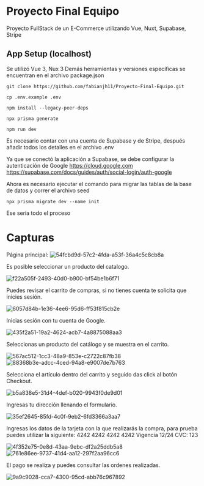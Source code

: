 # Proyecto Final Equipo
Proyecto FullStack de un E-Commerce utilizando Vue, Nuxt, Supabase, Stripe

## App Setup (localhost)

Se utilizó Vue 3, Nux 3
Demás herramientas y versiones específicas se encuentran en el archivo package.json
```
git clone https://github.com/fabianjh11/Proyecto-Final-Equipo.git

cp .env.example .env

npm install --legacy-peer-deps

npx prisma generate

npm run dev
```
Es necesario contar con una cuenta de Supabase y de Stripe, después añadir todos los detalles en el archivo .env

Ya que se conectó la aplicación a Supabase, se debe configurar la autenticación de Google
    https://cloud.google.com
    https://supabase.com/docs/guides/auth/social-login/auth-google

Ahora es necesario ejecutar el comando para migrar las tablas de la base de datos y correr el archivo seed

```
npx prisma migrate dev --name init
```

Ese sería todo el proceso

# Capturas

Página principal:
![54fcbd9d-57c2-4fda-a53f-36a4c5c8cb8a](https://github.com/fabianjh11/Proyecto-Final-Equipo/assets/105388163/3f3985ff-db6b-4eb4-94df-d2db979a97c8)

Es posible seleccionar un producto del catalogo.

![f22a505f-2493-40d0-b900-bf54be1b6f71](https://github.com/fabianjh11/Proyecto-Final-Equipo/assets/105388163/50bc091c-ff10-49e3-9095-a3c8e92f2b6f)


Puedes revisar el carrito de compras, si no tienes cuenta te solicita que inicies sesión.

![6057d84b-1e36-4ee6-95d6-ff53f815cb2e](https://github.com/fabianjh11/Proyecto-Final-Equipo/assets/105388163/437c61fc-21f3-4ecc-96a6-c9fafed437f6)


Inicias sesión con tu cuenta de Google.

![435f2a51-19a2-4624-acb7-4a8875088aa3](https://github.com/fabianjh11/Proyecto-Final-Equipo/assets/105388163/37f899f0-ab41-49e5-9414-2a756e2fd035)


Seleccionas un producto del catálogo y se muestra en el carrito.

![567ac512-1cc3-48a9-853e-c2722c87fb38](https://github.com/fabianjh11/Proyecto-Final-Equipo/assets/105388163/07b1ab53-4c61-493a-a2d6-6d9bb17b7d37)
![88368b3e-adcc-4ced-94a8-e9007de7b763](https://github.com/fabianjh11/Proyecto-Final-Equipo/assets/105388163/8117944d-f6ed-4340-b775-8b10ec45d3db)


Selecciona el artículo dentro del carrito y seguido das click al botón Checkout.

![b5a838e5-31d4-4def-b020-9943f0de9d01](https://github.com/fabianjh11/Proyecto-Final-Equipo/assets/105388163/4e8fc2b7-16d5-4687-bbc3-3c5e4f913424)


Ingresas tu dirección llenando el formulario.

![35ef2645-85fd-4c0f-9eb2-6fd3366a3aa7](https://github.com/fabianjh11/Proyecto-Final-Equipo/assets/105388163/f32620e1-5d55-4b25-999b-d72e258a5e85)


Ingresas los datos de la tarjeta con la que realizarás la compra, para prueba puedes utilizar la siguiente: 4242 4242 4242 4242  Vigencia 12/24  CVC: 123

![4f352e75-0e8d-43aa-9ebc-df2a25ddb5a8](https://github.com/fabianjh11/Proyecto-Final-Equipo/assets/105388163/cbd403f3-a44f-450d-b6ee-4e23fb12f165)
![761e86ee-9737-41d4-aa12-297f2aa96cc6](https://github.com/fabianjh11/Proyecto-Final-Equipo/assets/105388163/eacfde9b-a721-4c32-a7af-33e0d290cc90)


El pago se realiza y puedes consultar las ordenes realizadas.

![9a9c9028-cca7-4300-95cd-abb76c967892](https://github.com/fabianjh11/Proyecto-Final-Equipo/assets/105388163/d7586b13-34cc-4932-b75f-3c6e0ada1c4f)
